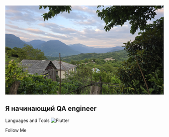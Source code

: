 [![Header](https://github.com/Maria272727/Maria272727/blob/main/assets/20250614_192417.jpg)](https://github.com/Maria272727/Maria272727/blob/main/README.md)

## Я начинающий QA engineer

Languages and Tools
![Flutter](https://img.shields.io/badge/-Flutter-090909?stule=for-the-badge&logo=flutter&logoColor=47C5FB)

Follow Me